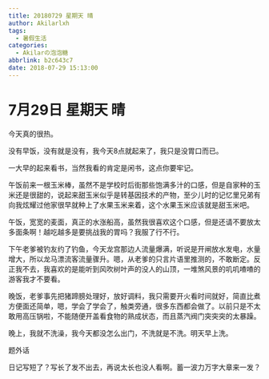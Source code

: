 ```yaml
---
title: 20180729 星期天 晴
author: Akilarlxh
tags:
  - 暑假生活
categories:
  - Akilarの泡泡糖
abbrlink: b2c643c7
date: 2018-07-29 15:13:00
---
```

# 7月29日 星期天 晴

今天真的很热。

没有早饭，没有就是没有，我今天8点就起来了，我只是没胃口而已。

一大早的起来看书，当然我看的肯定是闲书，这点你要牢记。

午饭前来一根玉米棒，虽然不是学校时后街那些饱满多汁的口感，但是自家种的玉米还是很甜的，说起来甜玉米似乎是转基因技术的产物，至少儿时的记忆里兄弟有向我炫耀过他家很早就种上了水果玉米来着，这个水果玉米应该就是甜玉米吧。

午饭，宽宽的麦面，真正的水涨船高，虽然我很喜欢这个口感，但是还请不要放太多面条啊！越吃越多是要挑战我的胃吗？我服了行不行。

下午老爹被钓友约了钓鱼，今天龙宫那边人流量爆满，听说是开闸放水发电，水量增大，所以龙马漂流客流量骤升。嗯，从老爹的只言片语里推测的，不敢断定。反正我不去，我喜欢的是能听到风吹树叶声的没人的山顶，一堆煞风景的叽叽喳喳的游客我才不要看。

晚饭，老爹事先把猪蹄膀处理好，放好调料，我只需要开火看时间就好，简直比煮方便面还简单，嗯，学会了学会了，触类旁通，很多东西都会做了。以前只是不太敢用高压锅啦，不能随便开盖看食物的熟成状态，而且蒸汽阀门突突突的太暴躁。

晚上，我就不洗澡，我今天都没怎么出门，不洗就是不洗。明天早上洗。

题外话

日记写短了？写长了发不出去，再说太长也没人看啊。蓄一波力万字大章来一发？

